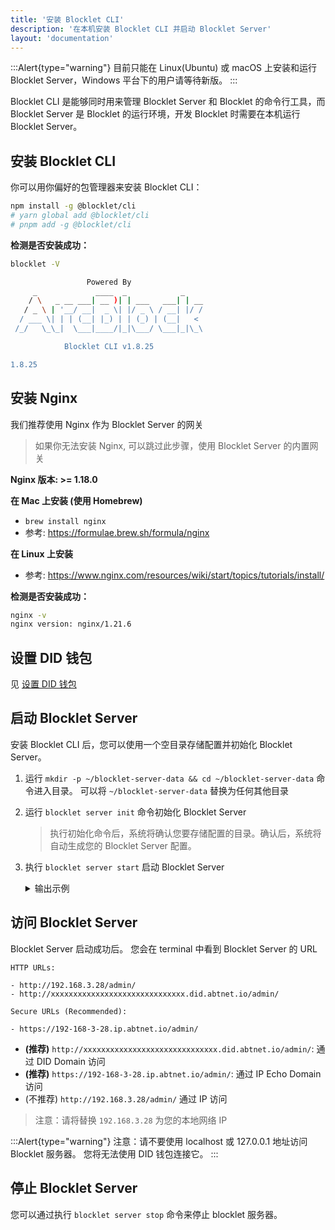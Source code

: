 ```yaml
---
title: '安装 Blocklet CLI'
description: '在本机安装 Blocklet CLI 并启动 Blocklet Server'
layout: 'documentation'
---
```


:::Alert{type="warning"}
目前只能在 Linux(Ubuntu) 或 macOS 上安装和运行 Blocklet Server，Windows 平台下的用户请等待新版。
:::

Blocklet CLI 是能够同时用来管理 Blocklet Server 和 Blocklet 的命令行工具，而 Blocklet Server 是 Blocklet 的运行环境，开发 Blocklet 时需要在本机运行 Blocklet Server。

## 安装 Blocklet CLI

你可以用你偏好的包管理器来安装 Blocklet CLI：

```bash
npm install -g @blocklet/cli
# yarn global add @blocklet/cli
# pnpm add -g @blocklet/cli
```

**检测是否安装成功：**

```bash
blocklet -V

                 Powered By
     _             ____  _            _
    / \   _ __ ___| __ )| | ___   ___| | __
   / _ \ | '__/ __|  _ \| |/ _ \ / __| |/ /
  / ___ \| | | (__| |_) | | (_) | (__|   <
 /_/   \_\_|  \___|____/|_|\___/ \___|_|\_\

            Blocklet CLI v1.8.25

1.8.25
```

## 安装 Nginx

我们推荐使用 Nginx 作为 Blocklet Server 的网关

> 如果你无法安装 Nginx, 可以跳过此步骤，使用 Blocklet Server 的内置网关

**Nginx 版本: >= 1.18.0**

**在 Mac 上安装 (使用 Homebrew)**

- `brew install nginx`
- 参考: https://formulae.brew.sh/formula/nginx

**在 Linux 上安装**

- 参考: https://www.nginx.com/resources/wiki/start/topics/tutorials/install/

**检测是否安装成功：**

```bash
nginx -v
nginx version: nginx/1.21.6
```

## 设置 DID 钱包

见 [设置 DID 钱包](/quick-start/did-wallet)

## 启动 Blocklet Server

安装 Blocklet CLI 后，您可以使用一个空目录存储配置并初始化 Blocklet Server。

1. 运行 `mkdir -p ~/blocklet-server-data && cd ~/blocklet-server-data` 命令进入目录。 可以将 `~/blocklet-server-data` 替换为任何其他目录

2. 运行 `blocklet server init` 命令初始化 Blocklet Server

   > 执行初始化命令后，系统将确认您要存储配置的目录。确认后，系统将自动生成您的 Blocklet Server 配置。

3. 执行 `blocklet server start` 启动 Blocklet Server

    <details>
    <summary>输出示例</summary>

    ```text
    linchen@arcblock demo % blocklet server init
    blocklet server v1.8.25
    ? Are you sure to initialize a Blocklet Server instance in the current directory(/Users/linchen/code/arcblock/ad/demo) Yes
    ✔ Blocklet Server configuration is successfully generated /Users/linchen/code/arcblock/ad/demo/.abtnode/abtnode.yml
    ℹ blocklet server start

    linchen@arcblock demo % blocklet server start
    blocklet server v1.8.25
    ✔ Blocklet Server DB Proxy ready on port 40404
    ℹ Node DID from config zNKqGAvUzcCowxtNA5r5gKQYUm2hR4X2SE2o
    ℹ Node config from /Users/linchen/code/arcblock/ad/.abtnode/abtnode.yml
    ✔ Blocklet Server Event Hub ready on port 40407
    ✔ Blocklet Server Updater already running
    ✔ Update blocklet environments success
    ✔ Fetch wildcard certificates successfully
    ✔ Starting Blocklet Service... Done in 5.065s
    ✔ Starting Blocklet Server Daemon... Done in 18.077s
    ✔ Fetching accessible IPs... Done in 5.037s
    ✔ Updating DID Domain... Done in 0.832s
    ✔ You can access your Blocklet Server with either of the following URLs

    HTTP URLs:

    - http://192.168.3.28/admin/
    - http://znkqgavuzccowxtna5r5gkqyum2hr4x2se2o.did.abtnet.io/admin/

    Secure URLs (Recommended):

    - https://192-168-3-28.ip.abtnet.io/admin/
    ```

    </details>

## 访问 Blocklet Server

Blocklet Server 启动成功后。 您会在 terminal 中看到 Blocklet Server 的 URL

```text
HTTP URLs:

- http://192.168.3.28/admin/
- http://xxxxxxxxxxxxxxxxxxxxxxxxxxxxxx.did.abtnet.io/admin/

Secure URLs (Recommended):

- https://192-168-3-28.ip.abtnet.io/admin/
```

- **(推荐)** `http://xxxxxxxxxxxxxxxxxxxxxxxxxxxxxx.did.abtnet.io/admin/`: 通过 DID Domain 访问
- **(推荐)** `https://192-168-3-28.ip.abtnet.io/admin/`: 通过 IP Echo Domain 访问
- (不推荐) `http://192.168.3.28/admin/` 通过 IP 访问

> 注意：请将替换 `192.168.3.28` 为您的本地网络 IP

:::Alert{type="warning"}
注意：请不要使用 localhost 或 127.0.0.1 地址访问 Blocklet 服务器。 您将无法使用 DID 钱包连接它。
:::

## 停止 Blocklet Server

您可以通过执行 `blocklet server stop` 命令来停止 blocklet 服务器。
